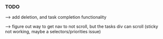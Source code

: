 ### **TODO**


--> add deletion, and task completion functionality

--> figure out way to get nav to not scroll, but the tasks div can scroll (sticky not working, maybe a selectors/priorities issue)
